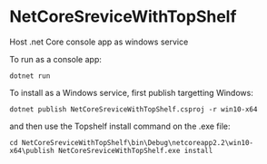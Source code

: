 # NetCoreSreviceWithTopShelf
Host .net Core console app as windows service

To run as a console app:

` dotnet run ` 

To install as a Windows service, first publish targetting Windows:

` dotnet publish NetCoreSreviceWithTopShelf.csproj -r win10-x64 `

and then use the Topshelf install command on the .exe file:

`cd NetCoreSreviceWithTopShelf\bin\Debug\netcoreapp2.2\win10-x64\publish
NetCoreSreviceWithTopShelf.exe install`
